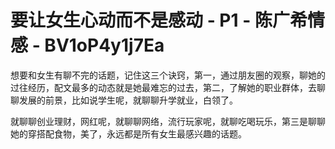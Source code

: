 # 要让女生心动而不是感动 - P1 - 陈广希情感 - BV1oP4y1j7Ea

想要和女生有聊不完的话题，记住这三个诀窍，第一，通过朋友圈的观察，聊她的过往经历，配文最多的动态就是她最难忘的过去，第二，了解她的职业群体，去聊聊发展的前景，比如说学生呢，就聊聊升学就业，白领了。

就聊聊创业理财，网红呢，就聊聊网络，流行玩家呢，就聊吃喝玩乐，第三是聊聊她的穿搭配食物，美了，永远都是所有女生最感兴趣的话题。